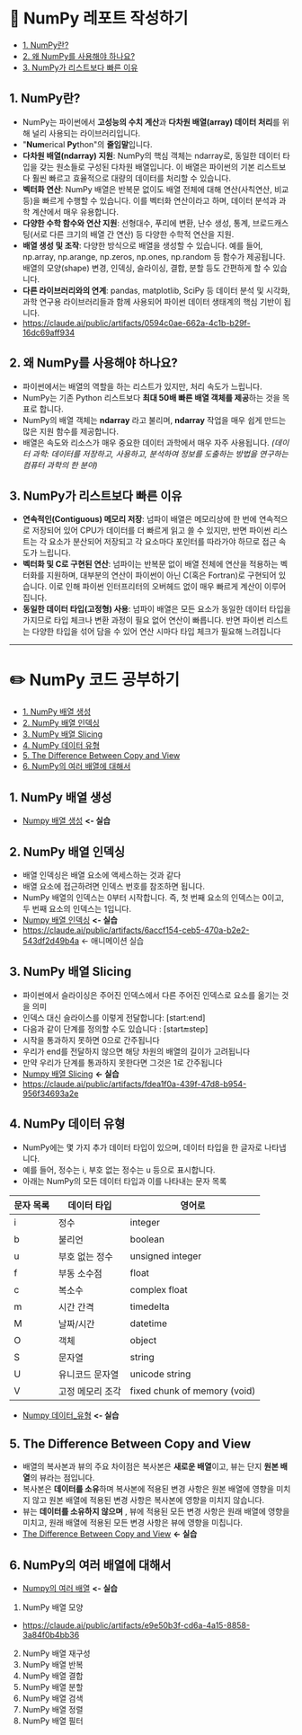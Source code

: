 # 📝 NumPy 레포트 작성하기
- [1. NumPy란?](#1-NumPy란)
- [2. 왜 NumPy를 사용해야 하나요?](#2-왜-NumPy를-사용해야-하나요)
- [3. NumPy가 리스트보다 빠른 이유](#3-NumPy가-리스트보다-빠른-이유)

 ## 1. NumPy란?
- NumPy는 파이썬에서 **고성능의 수치 계산**과 **다차원 배열(array) 데이터 처리**를 위해 널리 사용되는 라이브러리입니다.
- "**Num**erical **Py**thon"의 **줄임말**입니다.
- **다차원 배열(ndarray) 지원**:
NumPy의 핵심 객체는 ndarray로, 동일한 데이터 타입을 갖는 원소들로 구성된 다차원 배열입니다. 이 배열은 파이썬의 기본 리스트보다 훨씬 빠르고 효율적으로 대량의 데이터를 처리할 수 있습니다.
- **벡터화 연산**: NumPy 배열은 반복문 없이도 배열 전체에 대해 연산(사칙연산, 비교 등)을 빠르게 수행할 수 있습니다. 이를 벡터화 연산이라고 하며, 데이터 분석과 과학 계산에서 매우 유용합니다.
- **다양한 수학 함수와 연산 지원**: 선형대수, 푸리에 변환, 난수 생성, 통계, 브로드캐스팅(서로 다른 크기의 배열 간 연산) 등 다양한 수학적 연산을 지원.
- **배열 생성 및 조작**: 다양한 방식으로 배열을 생성할 수 있습니다. 예를 들어, np.array, np.arange, np.zeros, np.ones, np.random 등 함수가 제공됩니다. 배열의 모양(shape) 변경, 인덱싱, 슬라이싱, 결합, 분할 등도 간편하게 할 수 있습니다.
- **다른 라이브러리와의 연계**: pandas, matplotlib, SciPy 등 데이터 분석 및 시각화, 과학 연구용 라이브러리들과 함께 사용되어 파이썬 데이터 생태계의 핵심 기반이 됩니다.
- https://claude.ai/public/artifacts/0594c0ae-662a-4c1b-b29f-16dc69aff934

## 2. 왜 NumPy를 사용해야 하나요?
- 파이썬에서는 배열의 역할을 하는 리스트가 있지만, 처리 속도가 느립니다.
- NumPy는 기존 Python 리스트보다 **최대 50배 빠른 배열 객체를 제공**하는 것을 목표로 합니다.
- NumPy의 배열 객체는 **ndarray** 라고 불리며, **ndarray** 작업을 매우 쉽게 만드는 많은 지원 함수를 제공합니다.
- 배열은 속도와 리소스가 매우 중요한 데이터 과학에서 매우 자주 사용됩니다.
*(데이터 과학: 데이터를 저장하고, 사용하고, 분석하여 정보를 도출하는 방법을 연구하는 컴퓨터 과학의 한 분야)*

## 3. NumPy가 리스트보다 빠른 이유
- **연속적인(Contiguous) 메모리 저장**: 넘파이 배열은 메모리상에 한 번에 연속적으로 저장되어 있어 CPU가 데이터를 더 빠르게 읽고 쓸 수 있지만, 반면 파이썬 리스트는 각 요소가 분산되어 저장되고 각 요소마다 포인터를 따라가야 하므로 접근 속도가 느립니다.
- **벡터화 및 C로 구현된 연산**: 넘파이는 반복문 없이 배열 전체에 연산을 적용하는 벡터화를 지원하며, 대부분의 연산이 파이썬이 아닌 C(혹은 Fortran)로 구현되어 있습니다. 이로 인해 파이썬 인터프리터의 오버헤드 없이 매우 빠르게 계산이 이루어집니다.
- **동일한 데이터 타입(고정형) 사용**: 넘파이 배열은 모든 요소가 동일한 데이터 타입을 가지므로 타입 체크나 변환 과정이 필요 없어 연산이 빠릅니다. 반면 파이썬 리스트는 다양한 타입을 섞어 담을 수 있어 연산 시마다 타입 체크가 필요해 느려집니다
---

# ✏️ NumPy 코드 공부하기
- [1. NumPy 배열 생성](#1-NumPy-배열-생성)
- [2. NumPy 배열 인덱싱](#2-NumPy-배열-인덱싱)
- [3. NumPy 배열 Slicing](#3-NumPy-배열-Slicing)
- [4. NumPy 데이터 유형](#4-NumPy-데이터-유형)
- [5. The Difference Between Copy and View](#5-The-Difference-Between-Copy-and-View)
- [6. NumPy의 여러 배열에 대해서](#6-NumPy의-여러-배열에-대해서)

## 1. NumPy 배열 생성
- [Numpy 배열 생성](./NumPy_배열_생성.ipynb) **<- 실습**

## 2. NumPy 배열 인덱싱
- 배열 인덱싱은 배열 요소에 액세스하는 것과 같다
- 배열 요소에 접근하려면 인덱스 번호를 참조하면 됩니다.
- NumPy 배열의 인덱스는 0부터 시작합니다. 즉, 첫 번째 요소의 인덱스는 0이고, 두 번째 요소의 인덱스는 1입니다.
- [Numpy 배열 인덱싱](./NumPy_배열_인덱싱.ipynb) **<- 실습**
- https://claude.ai/public/artifacts/6accf154-ceb5-470a-b2e2-543df2d49b4a <- 애니메이션 실습

## 3. NumPy 배열 Slicing
- 파이썬에서 슬라이싱은 주어진 인덱스에서 다른 주어진 인덱스로 요소를 옮기는 것을 의미
- 인덱스 대신 슬라이스를 이렇게 전달합니다: [start:end]
- 다음과 같이 단계를 정의할 수도 있습니다 : [start:end:step]
- 시작을 통과하지 못하면 0으로 간주됩니다
- 우리가 end를 전달하지 않으면 해당 차원의 배열의 길이가 고려됩니다
- 만약 우리가 단계를 통과하지 못한다면 그것은 1로 간주됩니다
- [Numpy 배열 Slicing](./NumPy_배열_Slicing.ipynb) **<- 실습**
- https://claude.ai/public/artifacts/fdea1f0a-439f-47d8-b954-956f34693a2e
  
## 4. NumPy 데이터 유형
- NumPy에는 몇 가지 추가 데이터 타입이 있으며, 데이터 타입을 한 글자로 나타냅니다.
- 예를 들어, 정수는 i, 부호 없는 정수는 u 등으로 표시합니다.
- 아래는 NumPy의 모든 데이터 타입과 이를 나타내는 문자 목록

| 문자 목록 | 데이터 타입 | 영어로 |
| --------- | ------------- | ------------------- |
| i | 정수 | integer |
| b | 불리언 | boolean |
| u | 부호 없는 정수 | unsigned integer |
| f | 부동 소수점 | float |
| c | 복소수 | complex float |
| m | 시간 간격 | timedelta |
| M | 날짜/시간 | datetime |
| O | 객체 | object |
| S | 문자열 | string |
| U | 유니코드 문자열 | unicode string |
| V | 고정 메모리 조각 | fixed chunk of memory (void) |

- [Numpy 데이터_유형](./NumPy_데이터_유형.ipynb) **<- 실습**

## 5. The Difference Between Copy and View
- 배열의 복사본과 뷰의 주요 차이점은 복사본은 **새로운 배열**이고, 뷰는 단지 **원본 배열**의 뷰라는 점입니다.
- 복사본은 **데이터를 소유**하며 복사본에 적용된 변경 사항은 원본 배열에 영향을 미치지 않고 원본 배열에 적용된 변경 사항은 복사본에 영향을 미치지 않습니다.
- 뷰는 **데이터를 소유하지 않으며** , 뷰에 적용된 모든 변경 사항은 원래 배열에 영향을 미치고, 원래 배열에 적용된 모든 변경 사항은 뷰에 영향을 미칩니다.
- [The Difference Between Copy and View](./The_Difference_Between_Copy_and_View.ipynb) **<- 실습**

## 6. NumPy의 여러 배열에 대해서
- [Numpy의 여러 배열](./NumPy의_여러_배열.ipynb) **<- 실습**
1. NumPy 배열 모양
- https://claude.ai/public/artifacts/e9e50b3f-cd6a-4a15-8858-3a84f0b4bb36
2. NumPy 배열 재구성
3. NumPy 배열 반복
4. NumPy 배열 결합
5. NumPy 배열 분할
6. NumPy 배열 검색
7. NumPy 배열 정렬
8. NumPy 배열 필터


